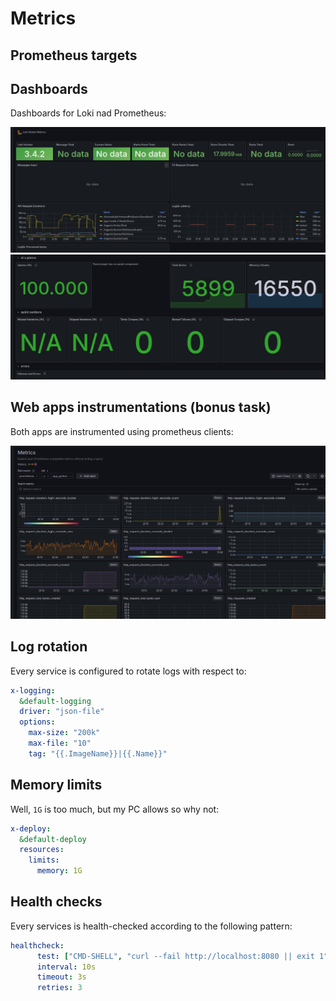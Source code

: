 # Metrics

## Prometheus targets

<!-- ![](assets/prometheus_targets.png) -->

## Dashboards

Dashboards for Loki nad Prometheus:

![Loki dashboard](../images/loki.png) ![prometheus dash](../images/prometheus.png)

## Web apps instrumentations (bonus task)

Both apps are instrumented using prometheus clients:

![python metrics](../images/app_python_metrics.png)

## Log rotation

Every service is configured to rotate logs with respect to:

```yaml
x-logging:
  &default-logging
  driver: "json-file"
  options:
    max-size: "200k"
    max-file: "10"
    tag: "{{.ImageName}}|{{.Name}}"
```

## Memory limits

Well, `1G` is too much, but my PC allows so why not:

```yaml
x-deploy:
  &default-deploy
  resources:
    limits:
      memory: 1G
```

## Health checks

Every services is health-checked according to the following pattern:

```yaml
healthcheck:
      test: ["CMD-SHELL", "curl --fail http://localhost:8080 || exit 1"]
      interval: 10s
      timeout: 3s
      retries: 3
```
